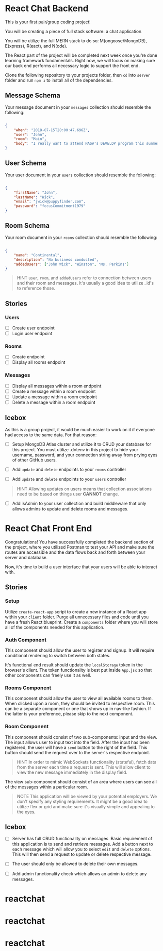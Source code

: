 # React Chat Backend

This is your first pair/group coding project!

You will be creating a piece of full stack software: a chat application.

You will be utilize the full MERN stack to do so: M(ongoose/MongoDB), E(xpress), R(eact), and N(ode).

The React part of the project will be completed next week once you're done learning framework fundamentals. Right now, we will focus on making sure our back end performs all necessary logic to support the front end.

Clone the following repository to your projects folder, then `cd` into `server` folder and run `npm i` to install all of the dependencies.

## Message Schema

Your message document in your `messages` collection should resemble the following:

```json

{
    "when": "2018-07-15T20:00:47.696Z",
    "user": "John",
    "room": "Main",
    "body": "I really want to attend NASA's DEVELOP program this summer!"
}

```

## User Schema

Your user document in your `users` collection should resemble the following:

```json

{
    "firstName": "John",
    "lastName": "Wick",
    "email": "jwick@puppyfinder.com",
    "password": "focusCommitment1979"
}

```

## Room Schema

Your room document in your `rooms` collection should resemble the following:

```json

{
    "name": "Continental",
    "description": "No business conducted",
    "addedUsers": ["John Wick", "Winston", "Ms. Perkins"]
}

```
> HINT
> `user`, `room`, and `addedUsers` refer to connection between users and their room and messages.
> It's usually a good idea to utilize _id's to reference those.

## Stories

### Users

- [ ] Create user endpoint
- [ ] Login user endpoint

### Rooms

- [ ] Create endpoint
- [ ] Display all rooms endpoint

### Messages

- [ ] Display all messages within a room endpoint
- [ ] Create a message within a room endpoint
- [ ] Update a message within a room endpoint
- [ ] Delete a message within a room endpoint

## Icebox

As this is a group project, it would be much easier to work on it if everyone had access to the same data. For that reason:

- [ ] Setup MongoDB Atlas cluster and utilize it to CRUD your database for this project. You must utilize .dotenv in this project to hide your username, password, and your connection string away from prying eyes of other GitHub users.

- [ ] Add `update` and `delete` endpoints to your `rooms` controller
- [ ] Add `update` and `delete` endpoints to your `users` controller

> HINT
> Allowing updates on users means that collection associations need to be based on things user **CANNOT** change.

- [ ] Add isAdmin to your user collection and build middleware that only allows admins to update and delete rooms and messages.

# React Chat Front End

Congratulations! You have successfully completed the backend section of the project, where you utilized Postman to test your API and make sure the routes are accessible and the data flows back and forth between your server and database.

Now, it's time to build a user interface that your users will be able to interact with.

## Stories

### Setup

Utilize `create-react-app` script to create a new instance of a React app within your `client` folder. Purge all unnecessary files and code until you have a fresh React blueprint. Create a `components` folder where you will store all of the components needed for this application.

### Auth Component

This component should allow the user to register and signup. It will require conditional rendering to switch between both states.

It's functional end result should update the `localStorage` token in the browser's client. The token functionality is best put inside `App.jsx` so that other components can freely use it as well.

### Rooms Component

This component should allow the user to view all available rooms to them. When clicked upon a room, they should be invited to respective room. This can be a separate component or one that shows up in nav-like fashion. If the latter is your preference, please skip to the next component.

### Room Component

This component should consist of two sub-components: input and the view. The input allows user to input text into the field. After the input has been registered, the user will have a `send` button to the right of the field. This button should send the request over to the server's respective endpoint.

> HINT
> In order to mimic WebSockets functionality (stateful), fetch data from the server each time a request is sent.
> This will allow client to view the new message immediately in the display field.

The view sub-component should consist of an area where users can see all of the messages within a particular room.

> NOTE
> This application will be viewed by your potential employers. We don't specify any styling requirements.
> It might be a good idea to utilize flex or grid and make sure it's visually simple and appealing to the eyes.

## Icebox

- [ ] Server has full CRUD functionality on messages. Basic requirement of this application is to send and retrieve messages. Add a button next to each message which will allow you to select `edit` and `delete` options. This will then send a request to update or delete respective message.

- [ ] The user should only be allowed to delete their own messages.

- [ ] Add admin functionality check which allows an admin to delete any messages.

# reactchat
# reactchat
# reactchat
